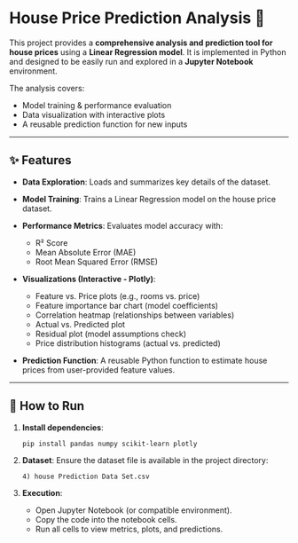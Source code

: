 # House Price Prediction Analysis 🏡

This project provides a **comprehensive analysis and prediction tool for house prices** using a **Linear Regression model**.
It is implemented in Python and designed to be easily run and explored in a **Jupyter Notebook** environment.

The analysis covers:

* Model training & performance evaluation
* Data visualization with interactive plots
* A reusable prediction function for new inputs

---

## ✨ Features

* **Data Exploration**: Loads and summarizes key details of the dataset.
* **Model Training**: Trains a Linear Regression model on the house price dataset.
* **Performance Metrics**: Evaluates model accuracy with:

  * R² Score
  * Mean Absolute Error (MAE)
  * Root Mean Squared Error (RMSE)
* **Visualizations (Interactive - Plotly)**:

  * Feature vs. Price plots (e.g., rooms vs. price)
  * Feature importance bar chart (model coefficients)
  * Correlation heatmap (relationships between variables)
  * Actual vs. Predicted plot
  * Residual plot (model assumptions check)
  * Price distribution histograms (actual vs. predicted)
* **Prediction Function**: A reusable Python function to estimate house prices from user-provided feature values.

---

## 🚀 How to Run

1. **Install dependencies**:

   ```bash
   pip install pandas numpy scikit-learn plotly
   ```

2. **Dataset**: Ensure the dataset file is available in the project directory:

   ```
   4) house Prediction Data Set.csv
   ```

3. **Execution**:

   * Open Jupyter Notebook (or compatible environment).
   * Copy the code into the notebook cells.
   * Run all cells to view metrics, plots, and predictions.
